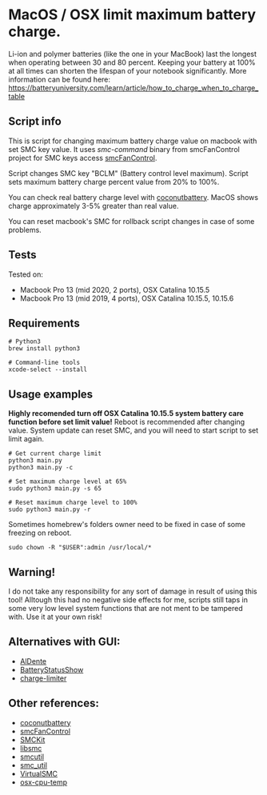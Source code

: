 MacOS / OSX limit maximum battery charge.
========================

Li-ion and polymer batteries (like the one in your MacBook) last the longest when operating between 30 and 80 percent. Keeping your battery at 100% at all times can shorten the lifespan of your notebook significantly. More information can be found here: https://batteryuniversity.com/learn/article/how_to_charge_when_to_charge_table

Script info
------------------------
This is script for changing maximum battery charge value on macbook with set SMC key value. 
It uses *smc-command* binary from smcFanControl project for SMC keys access [smcFanControl](https://github.com/hholtmann/smcFanControl "smcFanControl"). 

Script changes SMC key "BCLM" (Battery control level maximum). Script sets maximum battery charge percent value from 20% to 100%.

You can check real battery charge level with [coconutbattery](https://www.coconut-flavour.com/coconutbattery/). MacOS shows charge approximately 3-5% greater than real value.

You can reset macbook's SMC for rollback script changes in case of some problems.

Tests 
------------------------
Tested on:
- Macbook Pro 13 (mid 2020, 2 ports), OSX Catalina 10.15.5
- Macbook Pro 13 (mid 2019, 4 ports), OSX Catalina 10.15.5, 10.15.6

Requirements
------------------------
```
# Python3
brew install python3

# Command-line tools
xcode-select --install
```

Usage examples
------------------------
__Highly recomended turn off OSX Catalina 10.15.5 system battery care function before set limit value!__ Reboot is recommended after changing value.  System update can reset SMC, and you will need to start script to set limit again.
```
# Get current charge limit
python3 main.py
python3 main.py -c

# Set maximum charge level at 65%
sudo python3 main.py -s 65

# Reset maximum charge level to 100%
sudo python3 main.py -r
```
Sometimes homebrew's folders owner need to be fixed in case of some freezing on reboot.
```
sudo chown -R "$USER":admin /usr/local/*
```

Warning!
------------------------
I do not take any responsibility for any sort of damage in result of using this tool! Alltough this had no negative side effects for me, scripts still taps in some very low level system functions that are not ment to be tampered with. Use it at your own risk!

Alternatives with GUI:
------------------------
- [AlDente](https://github.com/davidwernhart/AlDente)
- [BatteryStatusShow](https://github.com/sicreative/BatteryStatusShow)
- [charge-limiter](https://github.com/godly-devotion/charge-limiter)

Other references:
------------------------
- [coconutbattery](https://www.coconut-flavour.com/coconutbattery/)
- [smcFanControl](https://github.com/hholtmann/smcFanControl)
- [SMCKit](https://github.com/beltex/SMCKit)
- [libsmc](https://github.com/beltex/libsmc)
- [smcutil](https://github.com/glexey/smcutil)
- [smc_util](https://github.com/alexleigh/smc_util)
- [VirtualSMC](https://github.com/acidanthera/VirtualSMC)
- [osx-cpu-temp](https://github.com/lavoiesl/osx-cpu-temp)

